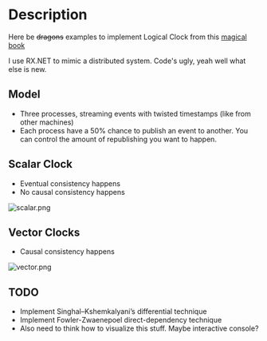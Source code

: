 # Description
Here be ~~dragons~~ examples to implement Logical Clock from this [magical book](https://www.amazon.com/Distributed-Computing-Principles-Algorithms-Systems/dp/0521189845)

I use RX.NET to mimic a distributed system. Code's ugly, yeah well what else is new.

## Model
 - Three processes, streaming events with twisted timestamps (like from other machines)
 - Each process have a 50% chance to publish an event to another. You can control the amount of republishing you want to happen.

## Scalar Clock
 - Eventual consistency happens
 - No causal consistency happens

![scalar.png](https://miro.medium.com/max/1400/1*X0mQTqfgj06XV8jkHg6Fbg.png)

## Vector Clocks
- Causal consistency happens

![vector.png](https://miro.medium.com/max/1064/1*xvQm1wP0v0eSmp3pnuIbEA.png)

## TODO
 - Implement Singhal–Kshemkalyani’s differential technique
 - Implement Fowler-Zwaenepoel direct-dependency technique
 - Also need to think how to visualize this stuff. Maybe interactive console?